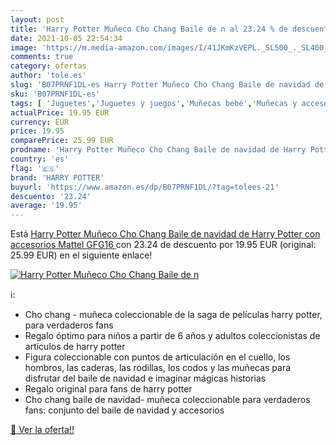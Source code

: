 ```yaml
---
layout: post
title: 'Harry Potter Muñeco Cho Chang Baile de n al 23.24 % de descuento'
date: 2021-10-05 22:54:34
image: 'https://m.media-amazon.com/images/I/41JKmKzVEPL._SL500_._SL400_.jpg'
comments: true
category: ofertas
author: 'tole.es'
slug: 'B07PRNF1DL-es Harry Potter Muñeco Cho Chang Baile de navidad de Harry...'
sku: 'B07PRNF1DL-es'
tags: [ 'Juguetes','Juguetes y juegos','Muñecas bebé','Muñecas y accesorios','Muñecos y figuras','Muñecos y figuras de acción','harry potter','navidad', ]
actualPrice: 19.95 EUR
currency: EUR
price: 19.95
comparePrice: 25.99 EUR
prodname: 'Harry Potter Muñeco Cho Chang Baile de navidad de Harry Potter con accesorios  Mattel GFG16 '
country: 'es'
flag: '🇪🇸'
brand: 'HARRY POTTER'
buyurl: 'https://www.amazon.es/dp/B07PRNF1DL/?tag=tolees-21'
descuento: '23.24'
average: '19.95'
---
```


Está [Harry Potter Muñeco Cho Chang Baile de navidad de Harry Potter con accesorios  Mattel GFG16 ](https://www.amazon.es/dp/B07PRNF1DL/?tag=tolees-21) con 23.24 de descuento por 19.95 EUR (original: 25.99 EUR) en el siguiente enlace!

[![Harry Potter Muñeco Cho Chang Baile de n](https://m.media-amazon.com/images/I/41JKmKzVEPL._SL500_._SL400_.jpg)](https://www.amazon.es/dp/B07PRNF1DL/?tag=tolees-21)

ℹ️:

- Cho chang - muñeca coleccionable de la saga de películas harry potter, para verdaderos fans
- Regalo óptimo para niños a partir de 6 años y adultos coleccionistas de artículos de harry potter
- Figura coleccionable con puntos de articulación en el cuello, los hombros, las caderas, las rodillas, los codos y las muñecas para disfrutar del baile de navidad e imaginar mágicas historias
- Regalo original para fans de harry potter
- Cho chang baile de navidad- muñeca coleccionable para verdaderos fans: conjunto del baile de navidad y accesorios

[🛒 Ver la oferta!!](https://www.amazon.es/dp/B07PRNF1DL/?tag=tolees-21)
